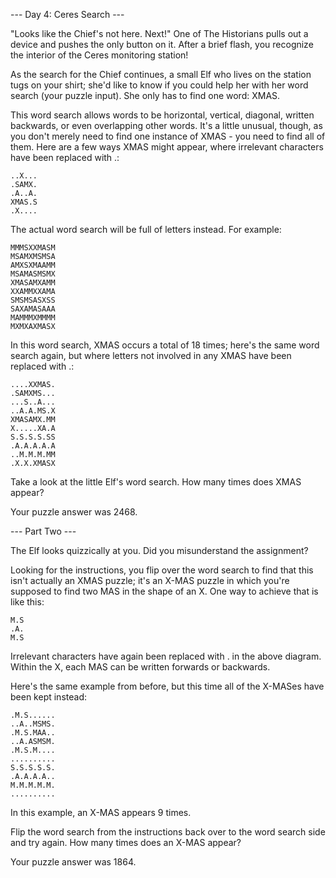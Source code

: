 --- Day 4: Ceres Search ---

"Looks like the Chief's not here. Next!" One of The Historians pulls out a device and
pushes the only button on it. After a brief flash, you recognize the interior of the
Ceres monitoring station!

As the search for the Chief continues, a small Elf who lives on the station tugs on your
shirt; she'd like to know if you could help her with her word search (your puzzle
input). She only has to find one word: XMAS.

This word search allows words to be horizontal, vertical, diagonal, written backwards,
or even overlapping other words. It's a little unusual, though, as you don't merely need
to find one instance of XMAS - you need to find all of them. Here are a few ways XMAS
might appear, where irrelevant characters have been replaced with .:

    ..X...
    .SAMX.
    .A..A.
    XMAS.S
    .X....

The actual word search will be full of letters instead. For example:

    MMMSXXMASM
    MSAMXMSMSA
    AMXSXMAAMM
    MSAMASMSMX
    XMASAMXAMM
    XXAMMXXAMA
    SMSMSASXSS
    SAXAMASAAA
    MAMMMXMMMM
    MXMXAXMASX

In this word search, XMAS occurs a total of 18 times; here's the same word search again,
but where letters not involved in any XMAS have been replaced with .:

    ....XXMAS.
    .SAMXMS...
    ...S..A...
    ..A.A.MS.X
    XMASAMX.MM
    X.....XA.A
    S.S.S.S.SS
    .A.A.A.A.A
    ..M.M.M.MM
    .X.X.XMASX

Take a look at the little Elf's word search. How many times does XMAS appear?

Your puzzle answer was 2468.

--- Part Two ---

The Elf looks quizzically at you. Did you misunderstand the assignment?

Looking for the instructions, you flip over the word search to find that this isn't
actually an XMAS puzzle; it's an X-MAS puzzle in which you're supposed to find two MAS
in the shape of an X. One way to achieve that is like this:

    M.S
    .A.
    M.S

Irrelevant characters have again been replaced with . in the above diagram. Within the
X, each MAS can be written forwards or backwards.

Here's the same example from before, but this time all of the X-MASes have been kept
instead:

    .M.S......
    ..A..MSMS.
    .M.S.MAA..
    ..A.ASMSM.
    .M.S.M....
    ..........
    S.S.S.S.S.
    .A.A.A.A..
    M.M.M.M.M.
    ..........

In this example, an X-MAS appears 9 times.

Flip the word search from the instructions back over to the word search side and try
again. How many times does an X-MAS appear?

Your puzzle answer was 1864.

